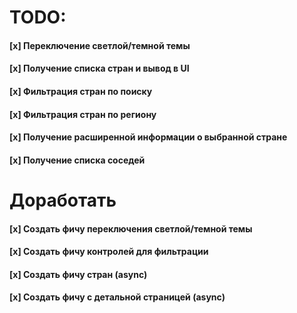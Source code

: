 # TODO:
#### [x] Переключение светлой/темной темы
#### [x] Получение списка стран и вывод в UI
#### [x] Фильтрация стран по поиску
#### [x] Фильтрация стран по региону
#### [x] Получение расширенной информации о выбранной стране
#### [x] Получение списка соседей
# Доработать
#### [x] Создать фичу переключения светлой/темной темы
#### [x] Создать фичу контролей для фильтрации
#### [x] Создать фичу стран (async)
#### [x] Создать фичу с детальной страницей (async)
